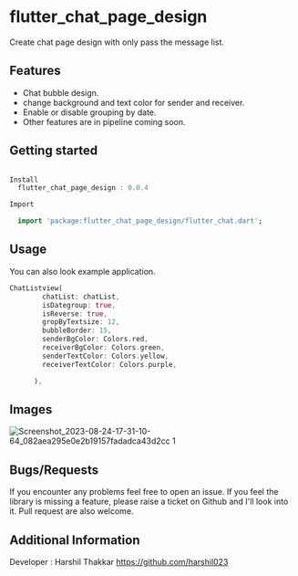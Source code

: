 # flutter_chat_page_design
Create chat page design with only pass the message list.




## Features

- Chat bubble design.
- change background and text color for sender and receiver.
- Enable or disable grouping by date.
- Other features are in pipeline coming soon.


## Getting started

```dart

Install
  flutter_chat_page_design : 0.0.4

Import

  import 'package:flutter_chat_page_design/flutter_chat.dart';

```

## Usage

You can also look example application.

```dart
ChatListview(
        chatList: chatList,
        isDategroup: true,
        isReverse: true,
        gropByTextsize: 12,
        bubbleBorder: 15,
        senderBgColor: Colors.red,
        receiverBgColor: Colors.green,
        senderTextColor: Colors.yellow,
        receiverTextColor: Colors.purple,

      ),
```
## Images
![Screenshot_2023-08-24-17-31-10-64_082aea295e0e2b19157fadadca43d2cc 1](https://github.com/harshil023/flutter_chat_page_design/assets/50265690/43c6e4ef-9586-42a2-9095-55f6be441b43)

##  Bugs/Requests
If you encounter any problems feel free to open an issue. If you feel the library is missing a feature, please raise a ticket on Github and I'll look into it. Pull request are also welcome.

##  Additional Information
Developer : Harshil Thakkar
https://github.com/harshil023